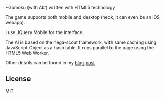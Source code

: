  *Gomoku (with AI#) written with HTML5 technology

The game supports both mobile and desktop (heck, it can even be an iOS webapp).

I use JQuery Mobile for the interface.

The AI is based on the nega-scout framework, with same caching using JavaScript Object
as a hash table. It runs parallel to the page using the HTML5 Web Worker.

Other details can be found in my [blog post](http://yjyao.com/2012/06/gomoku-in-html5.html)

## License
MIT 